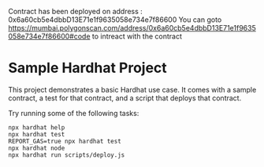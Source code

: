 Contract has been deployed on address : 0x6a60cb5e4dbbD13E71e1f9635058e734e7f86600
You can goto https://mumbai.polygonscan.com/address/0x6a60cb5e4dbbD13E71e1f9635058e734e7f86600#code 
to intreact with the contract


# Sample Hardhat Project

This project demonstrates a basic Hardhat use case. It comes with a sample contract, a test for that contract, and a script that deploys that contract.

Try running some of the following tasks:

```shell
npx hardhat help
npx hardhat test
REPORT_GAS=true npx hardhat test
npx hardhat node
npx hardhat run scripts/deploy.js
```
